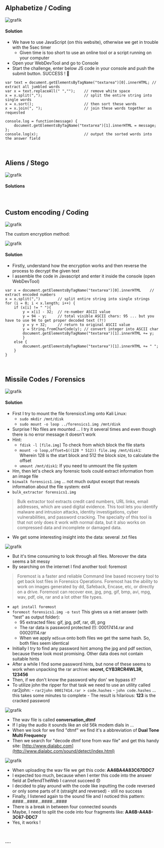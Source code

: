 ## Alphabetize / Coding

![grafik](https://user-images.githubusercontent.com/84674087/137523473-ee801f8e-4942-49e6-8e71-6ff53de095af.png)

#### Solution
- We have to use JavaScript (on this website), otherwise we get in trouble with the 5sec timer
     - Given time is too short to use an online tool or a script running on your computer 
- Open your WebDevTool and go to Console
- Start the challenge, enter below JS code in your console and push the submit button. SUCCESS ! 🙂


```
var text = document.getElementsByTagName("textarea")[0].innerHTML; // extract all jumbled words
var x = text.replaceAll(" ","");    // remove white space
x = x.split(",");                   // split the entire string into single words
x = x.sort();                       // then sort these words
x = x.join(", ");                   // join these words together as requested

console.log = function(message) {
    document.getElementsByTagName("textarea")[1].innerHTML = message;
};
console.log(x);                     // output the sorted words into the answer field
```

<br />

## Aliens / Stego

![grafik](https://user-images.githubusercontent.com/84674087/136847842-4b6d98a1-e422-42ba-b73d-dd60390a6ae0.png)

#### Solutions

<br />

## Custom encoding / Coding

![grafik](https://user-images.githubusercontent.com/84674087/137583606-917142ca-8eb8-4103-8fc8-c81fb60dbd86.png)

The custom encryption method:

![grafik](https://user-images.githubusercontent.com/84674087/137583647-5e8143eb-27bf-4c31-bc46-77d713091e94.png)

#### Solution
- Firstly, understand how the encryption works and then reverse the process to decrypt the given text
- I assemble the code in Javascript and enter it inside the console (open WebDevTool)

```
var x = document.getElementsByTagName("textarea")[0].innerHTML    // extract encoded numbers
x = x.split(",")        // split entire string into single strings
for (i = 0; i < x.length; i++) {
    if (x[i] != " "){
        y = x[i] - 32;  // re-number ASCII value
        y = 94 - y;     // total visible ASCII chars: 95 ... but you have to use 94 to get proper decoded text (?!)
        y = y + 32;     // return to original ASCII value
        y = String.fromCharCode(y); // convert integer into ASCII char
        document.getElementsByTagName("textarea")[1].innerHTML += y;
        }
    else {
        document.getElementsByTagName("textarea")[1].innerHTML += " ";
    }
} 
```

<br />

## Missile Codes / Forensics

![grafik](https://user-images.githubusercontent.com/84674087/137589545-a262053b-23fc-4602-bbf5-d3bbab253a44.png)

#### Solution
- First I try to mount the file forensics1.img onto Kali Linux: 
     - `sudo mkdir /mnt/disk`
     - `sudo mount -o loop ../forensics1.img /mnt/disk` 
- Surprise ! No files are mounted ... I try it several times and even though there is no error message it doesn't work
- Hint:
     - `fdisk -l [file.img]` To check from which block the file starts
     - `mount -o loop,offset=$((128 * 512)) file.img /mnt/disk1`: Wherein 128 is the start block and 512 the block size, to calculate the offset
     - `umount /mnt/disk1`: If you need to unmount the file system
- Hm, then let's check any forensic tools could extract information from an image file
- `binwalk forensics1.img` ... not much output except that reveals information about the file system: ext4
- `bulk_extractor forensics1.img`

> Bulk extractor tool extracts credit card numbers, URL links, email addresses, which are used digital evidence. This tool lets you identify malware and intrusion attacks, identity investigations, cyber vulnerabilities, and password cracking. The specialty of this tool is that not only does it work with normal data, but it also works on compressed data and incomplete or damaged data.

- We get some interesting insight into the data: several .txt files

![grafik](https://user-images.githubusercontent.com/84674087/137773155-c714a80b-92d2-4e37-b164-7451d356e2c0.png)

- But it's time consuming to look through all files. Moreover the data seems a bit messy
- By searching on the internet I find another tool: foremost

> Foremost is a faster and reliable Command line based recovery tool to get back lost files in Forensics Operations. Foremost has the ability to work on images generated by dd, Safeback, Encase, etc, or directly on a drive. Foremost can recover exe, jpg, png, gif, bmp, avi, mpg, wav, pdf, ole, rar and a lot other file types.

- `apt install foremost`
- `foremost forensics1.img -o test` This gives us a niet answer (with "test" as output folder):
     - 95 extracted files: gif, jpg, pdf, rar, dll, png
     - The rar data is password protected (!): 00017414.rar and 00020114.rar
     - When we apply `md5sum` onto both files we get the same hash. So, both files seem identical
- Initially I try to find any password hint among the jpg and pdf section, because these look most promising. Other data does not contain suitable hints
- After a while I find some password hints, but none of these seems to work when unpacking the rar archive: **secret, CYB3RCR4WL3R, 123456**
- Then, if we don't know the password why don' we bypass it?
- To utilize john the ripper for that task we need to use an utility called rar2john:
      - `rar2john 00017414.rar > code.hashes` 
      - `john code.hashes` ... this takes some minutes to complete
      - The result is hilarious: **123** is the cracked password

![grafik](https://user-images.githubusercontent.com/84674087/137771903-0ef5aaa8-bd8c-4ed9-9acc-d18f203ee2fb.png)

- The wav file is called **conversation_dtmf**
- If I play the audio it sounds like an old 56k modem dials in ...
- When we look for we find "dtmf" we find it's a abbreviation of **Dual Tone Multi Frequency**
- Then we search for "decode dtmf tone from wav file" and get this handy site: [http://www.dialabc.com](http://www.dialabc.com/sound/detect/index.html)

![grafik](https://user-images.githubusercontent.com/84674087/137801325-362ea58c-7d06-49a1-b64e-61d46df113be.png)

- When uploading the wav file we get this code: **AA6BA4A83C67DDC7**
- I expected too much, because when I enter this code into the answer field at DefendTheWeb I cannot succeed 😞
- I decided to play around with the code like inputting the code reversed or only some parts of it (straight and reversed) - still no success
- Finally, I listened again to the sound file and I noticed this pattern: ####...####...####...####
- There is a break in between four connected sounds
- Maybe, I need to split the code into four fragments like: **AA6B-A4A8-3C67-DDC7**
- Yes, it works !

<br />

**....**

<br />

